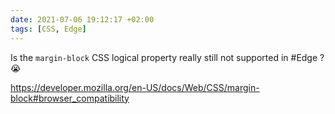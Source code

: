 ```yaml
---
date: 2021-07-06 19:12:17 +02:00
tags: [CSS, Edge]
---
```


Is the `margin-block` CSS logical property really still not supported in #Edge ? 😭

https://developer.mozilla.org/en-US/docs/Web/CSS/margin-block#browser_compatibility